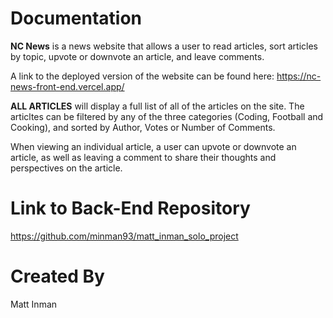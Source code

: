 # Documentation
**NC News** is a news website that allows a user to read articles, sort articles by topic, upvote or downvote an article, and leave comments.

A link to the deployed version of the website can be found here: https://nc-news-front-end.vercel.app/

**ALL ARTICLES** will display a full list of all of the articles on the site. The articltes can be filtered by any of the three categories (Coding, Football and Cooking), and sorted by Author, Votes or Number of Comments.

When viewing an individual article, a user can upvote or downvote an article, as well as leaving a comment to share their thoughts and perspectives on the article.

# Link to Back-End Repository
https://github.com/minman93/matt_inman_solo_project

# Created By
Matt Inman
